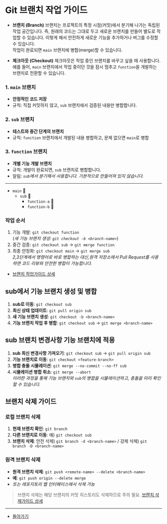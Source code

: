 # Git 브랜치 작업 가이드
- **브랜치 (Branch)**
브랜치는 프로젝트의 특정 시점(커밋)에서 분기해 나가는 독립된 작업 공간입니다. 즉, 원래의 코드는 그대로 두고 새로운 브랜치를 만들어 별도로 작업할 수 있습니다. 이렇게 해서 안전하게 새로운 기능을 추가하거나 버그를 수정할 수 있습니다. \
작업이 완료되면 `main` 브랜치에 병합(merge)할 수 있습니다.

- **체크아웃 (Checkout)**
체크아웃은 작업 중인 브랜치를 바꾸고 싶을 때 사용합니다. 예를 들어, `main` 브랜치에서 작업 중이던 것을 잠시 멈추고 `function`을 개발하는 브랜치로 전환할 수 있습니다.

### 1. `main` 브랜치

- **안정적인 코드 저장**
- 규칙: 직접 커밋하지 않고, `sub` 브랜치에서 검증된 내용만 병합합니다.

### 2. `sub` 브랜치

- **테스트와 중간 단계의 브랜치**
- 규칙: `function` 브랜치에서 개발된 내용 병합하고, 문제 없으면 `main`로 병합

### 3. `function` 브랜치

- **개별 기능 개발 브랜치**
- 규칙: 개발이 완료되면, `sub` 브랜치로 병합합니다.
- 알림: _`sub`에서 분기해서 사용합니다. 기본적으로 만들어져 있지 않습니다._

---

- `main` 🌳
  - `sub` 🌿
    - `function-a` 🍃
    - `function-b` 🍃

### 작업 순서

1. 기능 개발: `git checkout function`  
   (_새 기능 브랜치 생성: `git checkout -b <branch-name>`_)
2. 중간 검증: `git checkout sub` -> `git merge function`
3. 최종 안정화: `git checkout main` -> `git merge sub`  
   _2,3단계에서 명령어로 바로 병합하는 대신,원격 저장소에서 Pull Request를 사용하면 코드 리뷰와 안전한 병합이 가능합니다._

- [브랜치 작업가이드 상세](브랜치_작업가이드_요약.md#브랜치-작업-흐름)

## sub에서 기능 브랜치 생성 및 병합

1. **sub로 이동**: `git checkout sub`
2. **최신 상태 업데이트**: `git pull origin sub`
3. **새 기능 브랜치 생성**: `git checkout -b <branch-name>`
4. **기능 브랜치 작업 후 병합**: `git checkout sub` -> `git merge <branch-name>`

## sub 브랜치 변경사항 기능 브랜치에 적용

1. **sub 최신 변경사항 가져오기**: `git checkout sub` -> `git pull origin sub`
2. **기능 브랜치로 이동**: `git checkout <feature-branch>`
3. **병합 충돌 시뮬레이션**: `git merge --no-commit --no-ff sub`
4. **시뮬레이션 병합 취소**: `git merge --abort`  
   _이러한 과정을 통해 기능 브랜치와 `sub`의 병합을 시뮬레이션하고, 충돌을 미리 확인할 수 있습니다._

## **브랜치 삭제 가이드**

### 로컬 브랜치 삭제

1. **현재 브랜치 확인**: `git branch`
2. **다른 브랜치로 이동**: 예) `git checkout sub`
3. **브랜치 삭제**: 안전 삭제) `git branch -d <branch-name>` / 강제 삭제) `git branch -D <branch-name>`

### 원격 브랜치 삭제

- **원격 브랜치 삭제**: `git push <remote-name> --delete <branch-name>`
- **예**: `git push origin --delete merge`
- _또는 레포지토리 웹 인터페이스에서 삭제 가능_

> 브랜치 삭제는 해당 브랜치의 커밋 히스토리도 삭제하므로 주의 필요. [브랜치 삭제가이드 상세](./브랜치삭제.md)

---

- [돌아가기](/README.md)
